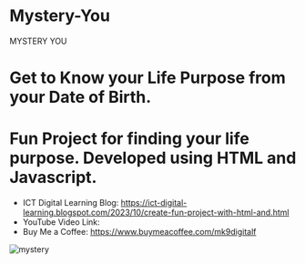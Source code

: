 # Mystery-You

MYSTERY YOU

# Get to Know your Life Purpose from your Date of Birth.
# Fun Project for finding your life purpose. Developed using HTML and Javascript.

- ICT Digital Learning Blog: https://ict-digital-learning.blogspot.com/2023/10/create-fun-project-with-html-and.html
- YouTube Video Link: 
- Buy Me a Coffee: https://www.buymeacoffee.com/mk9digitalf

![mystery](https://github.com/Digital-101/Mystery-You/assets/65094648/2380d39f-ddce-4c44-ba21-ffef0ea6f749)
